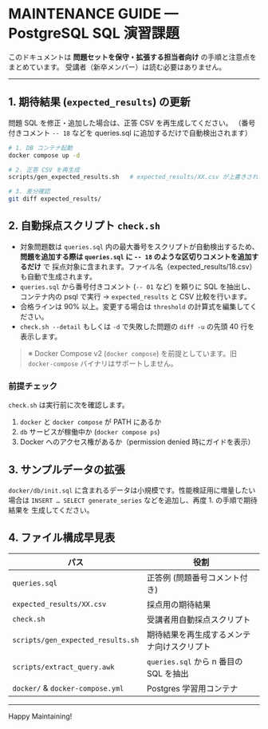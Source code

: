 # MAINTENANCE GUIDE — PostgreSQL SQL 演習課題

このドキュメントは **問題セットを保守・拡張する担当者向け** の手順と注意点をまとめています。
受講者（新卒メンバー）は読む必要はありません。

---

## 1. 期待結果 (`expected_results`) の更新

問題 SQL を修正・追加した場合は、正答 CSV を再生成してください。
（番号付きコメント `-- 18` などを queries.sql に追加するだけで自動検出されます）

```bash
# 1. DB コンテナ起動
docker compose up -d

# 2. 正答 CSV を再生成
scripts/gen_expected_results.sh   # expected_results/XX.csv が上書きされます

# 3. 差分確認
git diff expected_results/
```

## 2. 自動採点スクリプト `check.sh`

* 対象問題数は `queries.sql` 内の最大番号をスクリプトが自動検出するため、
  **問題を追加する際は `queries.sql` に `-- 18` のような区切りコメントを追加するだけ** で
  採点対象に含まれます。ファイル名（expected_results/18.csv）も自動で生成されます。
* `queries.sql` から番号付きコメント (`-- 01` など) を頼りに SQL を抽出し、
  コンテナ内の psql で実行 → `expected_results` と CSV 比較を行います。
* 合格ラインは 90% 以上。変更する場合は `threshold` の計算式を編集してください。
* `check.sh --detail` もしくは `-d` で失敗した問題の `diff -u` の先頭 40 行を表示します。

> ※ Docker Compose v2 (`docker compose`) を前提としています。旧 `docker‑compose` バイナリはサポートしません。

### 前提チェック
`check.sh` は実行前に次を確認します。

1. `docker` と `docker compose` が PATH にあるか
2. `db` サービスが稼働中か (`docker compose ps`)
3. Docker へのアクセス権があるか（permission denied 時にガイドを表示）

## 3. サンプルデータの拡張

`docker/db/init.sql` に含まれるデータは小規模です。性能検証用に増量したい場合は
`INSERT … SELECT generate_series` などを追加し、再度 1. の手順で期待結果を
生成してください。

## 4. ファイル構成早見表

| パス | 役割 |
|------|------|
| `queries.sql` | 正答例 (問題番号コメント付き) |
| `expected_results/XX.csv` | 採点用の期待結果 |
| `check.sh` | 受講者用自動採点スクリプト |
| `scripts/gen_expected_results.sh` | 期待結果を再生成するメンテナ向けスクリプト |
| `scripts/extract_query.awk` | `queries.sql` から n 番目の SQL を抽出 |
| `docker/` & `docker-compose.yml` | Postgres 学習用コンテナ |

---

Happy Maintaining!
